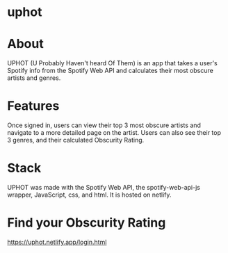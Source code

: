 # uphot

# About
UPHOT (U Probably Haven't heard Of Them) is an app that takes a user's Spotify info from the Spotify Web API and calculates their most obscure artists and genres. 

# Features
Once signed in, users can view their top 3 most obscure artists and navigate to a more detailed page on the artist. Users can also see their top 3 genres, and their calculated Obscurity Rating. 

# Stack
UPHOT was made with the Spotify Web API, the spotify-web-api-js wrapper, JavaScript, css, and html. It is hosted on netlify.

# Find your Obscurity Rating
https://uphot.netlify.app/login.html
